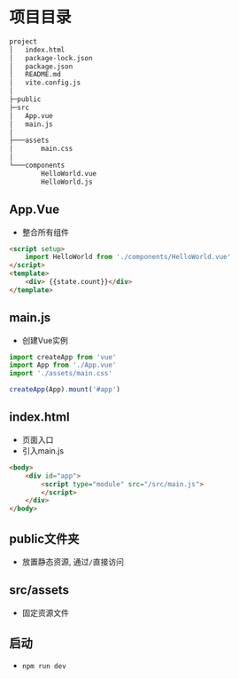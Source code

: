 # 项目目录

```bash
project
│   index.html
│   package-lock.json
│   package.json
│   README.md
│   vite.config.js
│   
├─public
├─src
│   App.vue
│   main.js
│
├───assets
│       main.css
│
└───components
        HelloWorld.vue
        HelloWorld.js
```

## App.Vue

- 整合所有组件

```html
<script setup>
    import HelloWorld from './components/HelloWorld.vue'
</script>
<template>
    <div> {{state.count}}</div>
</template>
```

## main.js

- 创建Vue实例

```js
import createApp from 'vue'
import App from './App.vue'
import './assets/main.css'

createApp(App).mount('#app')
```

## index.html

- 页面入口
- 引入main.js

```html
<body>
    <div id="app">
        <script type="module" src="/src/main.js">
        </script>
    </div>
</body>
```

## public文件夹

- 放置静态资源, 通过`/`直接访问

## src/assets

- 固定资源文件

## 启动

- `npm run dev`


